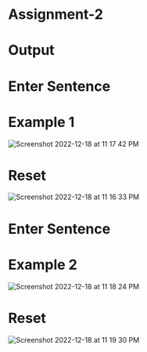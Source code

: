# Assignment-2
# Output

# Enter Sentence
# Example 1
![Screenshot 2022-12-18 at 11 17 42 PM](https://user-images.githubusercontent.com/47717448/208311842-ac870e80-fa1f-4b0e-abb1-2ad1900fa55f.png)

# Reset
![Screenshot 2022-12-18 at 11 16 33 PM](https://user-images.githubusercontent.com/47717448/208311805-05c2fcf9-f24f-41ee-8eba-4084608ec5c3.png)



# Enter Sentence
# Example 2
![Screenshot 2022-12-18 at 11 18 24 PM](https://user-images.githubusercontent.com/47717448/208311882-bca197e2-8bd4-4b9d-a3f6-064e80bce4d2.png)


# Reset
![Screenshot 2022-12-18 at 11 19 30 PM](https://user-images.githubusercontent.com/47717448/208311906-a46d9567-d276-49f5-898f-5d426b0755e1.png)

